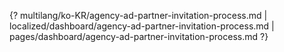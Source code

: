 {? multilang/ko-KR/agency-ad-partner-invitation-process.md | localized/dashboard/agency-ad-partner-invitation-process.md | pages/dashboard/agency-ad-partner-invitation-process.md ?}
